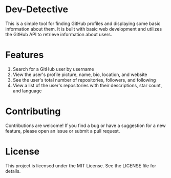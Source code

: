 # Dev-Detective
This is a simple tool for finding GitHub profiles and displaying some basic information about them. It is built with basic web development and utilizes the GitHub API to retrieve information about users.

# Features
1. Search for a GitHub user by username
2. View the user's profile picture, name, bio, location, and website
3. See the user's total number of repositories, followers, and following
4. View a list of the user's repositories with their descriptions, star count, and language

# Contributing
Contributions are welcome! If you find a bug or have a suggestion for a new feature, please open an issue or submit a pull request.

# License
This project is licensed under the MIT License. See the LICENSE file for details.
